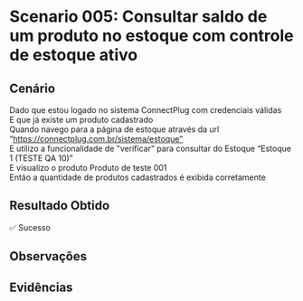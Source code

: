 # Scenario 005: Consultar saldo de um produto no estoque com controle de estoque ativo

## Cenário
Dado que estou logado no sistema ConnectPlug com credenciais válidas  
E que já existe um produto cadastrado  
Quando navego para a página de estoque através da url “https://connectplug.com.br/sistema/estoque”  
E utilizo a funcionalidade de "verificar" para consultar do Estoque “Estoque 1 (TESTE QA 10)”  
E visualizo o produto Produto de teste 001  
Então a quantidade de produtos cadastrados é exibida corretamente

## Resultado Obtido
✅ Sucesso

## Observações

## Evidências

